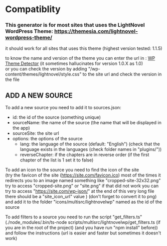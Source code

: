 # Compatiblity
### This generator is for most sites that uses the LightNovel WordPress Theme: https://themesia.com/lightnovel-wordpress-theme/

it should work for all sites that uses this theme (highest version tested: 1.1.5)

to know the name and version of the theme you can enter the url in : [WP Theme Detector](https://www.wpthemedetector.com)
(it sometimes hallucinates for version 1.0.X as 1.0) \
or you can check the version by adding "/wp-content/themes/lightnovel/style.css"
to the site url and check the version in the file



## ADD A NEW SOURCE
To add a new source you need to add it to sources.json:
- id: the id of the source (something unique)
- sourceName: the name of the source (the name that will be displayed in the app)
- sourceSite: the site url
- options: the options of the source
  - lang: the language of the source (default: "English") (check that the language
   exists in the languages (check folder names in "plugins/"))
  - reverseChapter: if the chapters are in reverse order
   (if the first chapter of the list is 1 set it to false)

To add an icon to the source you need to find the icon of the site \
(try the favicon of the site (https://site.com/favicon.ico) most of the times it redirects you to an image named something like "cropped-site-32x32.png" try to access "cropped-site.png" or "site.png" if that did not work you can try to access "https://site.com/wp-json/" at the end of this very long file there should be a "site_icon_url" value
) (don't forget to convert it to png)
and add it to the folder "icons/multisrc/lightnovelwp" named as the id of the source

To add filters to a source you need to run the script "get_filters.ts" \
(./node_modules/.bin/ts-node scripts/multisrc/lightnovelwp/get_filters.ts
(if you are in the root of the project) (and you have run "npm install" before))
and follow the instructions (url is easier and faster but sometimes it doesn't work)
